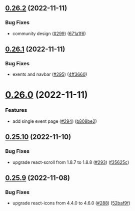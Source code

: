 ## [0.26.2](https://github.com/thecyberworld/thecyberhub.org/compare/v0.26.1...v0.26.2) (2022-11-11)


### Bug Fixes

* community design ([#299](https://github.com/thecyberworld/thecyberhub.org/issues/299)) ([671a1f6](https://github.com/thecyberworld/thecyberhub.org/commit/671a1f6752270911293c15d03ea9549f0035fe1b))



## [0.26.1](https://github.com/thecyberworld/thecyberhub.org/compare/v0.26.0...v0.26.1) (2022-11-11)


### Bug Fixes

* exents and navbar ([#295](https://github.com/thecyberworld/thecyberhub.org/issues/295)) ([4ff3660](https://github.com/thecyberworld/thecyberhub.org/commit/4ff36605eb74a244b12af5428aa9deccf941d830))



# [0.26.0](https://github.com/thecyberworld/thecyberhub.org/compare/v0.25.10...v0.26.0) (2022-11-11)


### Features

* add single event page ([#294](https://github.com/thecyberworld/thecyberhub.org/issues/294)) ([b808be2](https://github.com/thecyberworld/thecyberhub.org/commit/b808be288cbe3454d798a9fa8def3b759cc4a79c))



## [0.25.10](https://github.com/thecyberworld/thecyberhub.org/compare/v0.25.9...v0.25.10) (2022-11-10)


### Bug Fixes

* upgrade react-scroll from 1.8.7 to 1.8.8 ([#293](https://github.com/thecyberworld/thecyberhub.org/issues/293)) ([f35625c](https://github.com/thecyberworld/thecyberhub.org/commit/f35625cf276698cdc5dd4f0ea6d2610aefaf032b))



## [0.25.9](https://github.com/thecyberworld/thecyberhub.org/compare/v0.25.8...v0.25.9) (2022-11-08)


### Bug Fixes

* upgrade react-icons from 4.4.0 to 4.6.0 ([#288](https://github.com/thecyberworld/thecyberhub.org/issues/288)) ([52baf9f](https://github.com/thecyberworld/thecyberhub.org/commit/52baf9ff6560d30713e26b27e9db6ed44ce46d5b))



